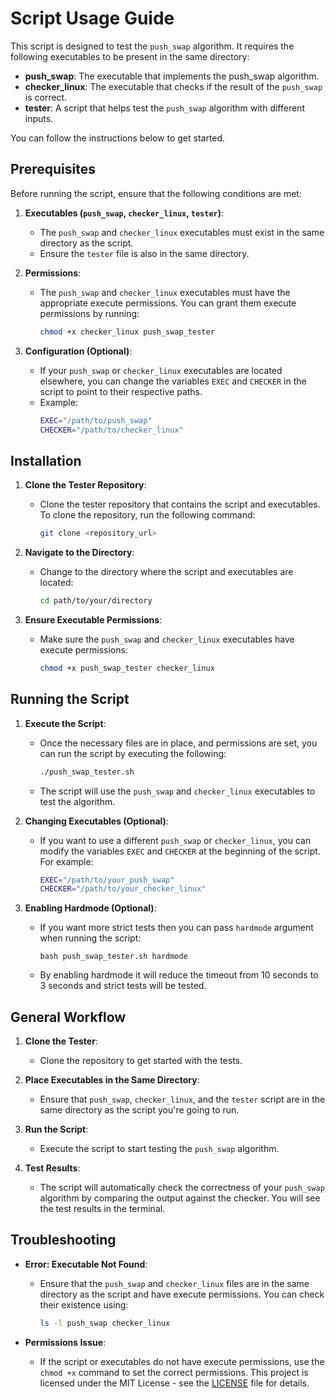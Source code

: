 # Script Usage Guide

This script is designed to test the `push_swap` algorithm. It requires the following executables to be present in the same directory:

- **push_swap**: The executable that implements the push_swap algorithm.
- **checker_linux**: The executable that checks if the result of the `push_swap` is correct.
- **tester**: A script that helps test the `push_swap` algorithm with different inputs.

You can follow the instructions below to get started.

## Prerequisites

Before running the script, ensure that the following conditions are met:

1. **Executables (`push_swap`, `checker_linux`, `tester`)**:
   - The `push_swap` and `checker_linux` executables must exist in the same directory as the script. 
   - Ensure the `tester` file is also in the same directory.
   
2. **Permissions**:
   - The `push_swap` and `checker_linux` executables must have the appropriate execute permissions. You can grant them execute permissions by running:
     ```bash
     chmod +x checker_linux push_swap_tester
     ```

3. **Configuration (Optional)**:
   - If your `push_swap` or `checker_linux` executables are located elsewhere, you can change the variables `EXEC` and `CHECKER` in the script to point to their respective paths.
   - Example:
     ```bash
     EXEC="/path/to/push_swap"
     CHECKER="/path/to/checker_linux"
     ```

## Installation

1. **Clone the Tester Repository**:
   - Clone the tester repository that contains the script and executables. To clone the repository, run the following command:
     ```bash
     git clone <repository_url>
     ```

2. **Navigate to the Directory**:
   - Change to the directory where the script and executables are located:
     ```bash
     cd path/to/your/directory
     ```

3. **Ensure Executable Permissions**:
   - Make sure the `push_swap` and `checker_linux` executables have execute permissions:
     ```bash
     chmod +x push_swap_tester checker_linux
     ```

## Running the Script

1. **Execute the Script**:
   - Once the necessary files are in place, and permissions are set, you can run the script by executing the following:
     ```bash
     ./push_swap_tester.sh
     ```
   - The script will use the `push_swap` and `checker_linux` executables to test the algorithm.

2. **Changing Executables (Optional)**:
   - If you want to use a different `push_swap` or `checker_linux`, you can modify the variables `EXEC` and `CHECKER` at the beginning of the script. For example:
     ```bash
     EXEC="/path/to/your_push_swap"
     CHECKER="/path/to/your_checker_linux"
     ```

3. **Enabling Hardmode (Optional)**:
   - If you want more strict tests then you can pass `hardmode` argument when running the script:
      ```
      bash push_swap_tester.sh hardmode
      ```
   - By enabling hardmode it will reduce the timeout from 10 seconds to 3 seconds and strict tests will be tested.

## General Workflow

1. **Clone the Tester**:
   - Clone the repository to get started with the tests.

2. **Place Executables in the Same Directory**:
   - Ensure that `push_swap`, `checker_linux`, and the `tester` script are in the same directory as the script you're going to run.

3. **Run the Script**:
   - Execute the script to start testing the `push_swap` algorithm.

4. **Test Results**:
   - The script will automatically check the correctness of your `push_swap` algorithm by comparing the output against the checker. You will see the test results in the terminal.

## Troubleshooting

- **Error: Executable Not Found**:
  - Ensure that the `push_swap` and `checker_linux` files are in the same directory as the script and have execute permissions. You can check their existence using:
    ```bash
    ls -l push_swap checker_linux
    ```

- **Permissions Issue**:
  - If the script or executables do not have execute permissions, use the `chmod +x` command to set the correct permissions.
This project is licensed under the MIT License - see the [LICENSE](LICENSE) file for details.

